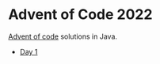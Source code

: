 # Advent of Code 2022

[Advent of code](https://adventofcode.com/2022) solutions in Java.

* [Day 1](./src/main/java/net/alexmiranda/adventofcode2022/Day1.java)

